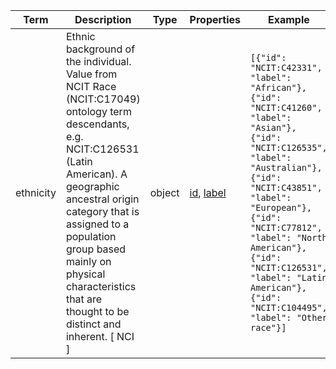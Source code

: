 |Term | Description | Type | Properties | Example | Enum|
| ---| ---| ---| ---| ---| --- |
| ethnicity | Ethnic background of the individual. Value from NCIT Race (NCIT:C17049) ontology term descendants, e.g. NCIT:C126531 (Latin American). A geographic ancestral origin category that is assigned to a population group based mainly on physical characteristics that are thought to be distinct and inherent. [ NCI ]  | object | [id](./id.md), [label](./label.md) | `[{"id": "NCIT:C42331", "label": "African"}, {"id": "NCIT:C41260", "label": "Asian"}, {"id": "NCIT:C126535", "label": "Australian"}, {"id": "NCIT:C43851", "label": "European"}, {"id": "NCIT:C77812", "label": "North American"}, {"id": "NCIT:C126531", "label": "Latin American"}, {"id": "NCIT:C104495", "label": "Other race"}]` | NA|
